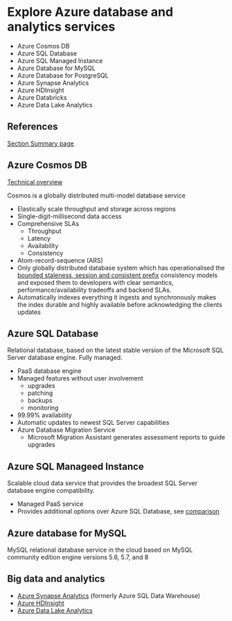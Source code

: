 # Explore Azure database and analytics services

- Azure Cosmos DB
- Azure SQL Database
- Azure SQL Managed Instance
- Azure Database for MySQL
- Azure Database for PostgreSQL
- Azure Synapse Analytics
- Azure HDInsight
- Azure Databricks
- Azure Data Lake Analytics


## References

[Section Summary page](https://docs.microsoft.com/en-us/learn/modules/azure-database-fundamentals/summary)


## Azure Cosmos DB

[Technical overview](https://azure.microsoft.com/en-gb/blog/a-technical-overview-of-azure-cosmos-db/)

Cosmos is a globally distributed multi-model database service
- Elastically scale throughput and storage across regions
- Single-digit-millisecond data access
- Comprehensive SLAs
    - Throughput
    - Latency
    - Availability
    - Consistency
- Atom-record-sequence (ARS)
- Only globally distributed database system which has operationalised the [bounded staleness, session and consistent prefix](https://www.microsoft.com/en-us/research/wp-content/uploads/2011/10/ConsistencyAndBaseballReport.pdf) consistency models and exposed them to developers with clear semantics, performance/availability tradeoffs and backend SLAs.
- Automatically indexes everything it ingests and synchronously makes the index durable and highly available before acknowledging the clients updates


## Azure SQL Database

Relational database, based on the latest stable version of the Microsoft SQL Server database engine. Fully managed.

- PaaS database engine
- Managed features without user involvement
    - upgrades
    - patching
    - backups
    - monitoring
- 99.99% availability
- Automatic updates to newest SQL Server capabilities
- Azure Database Migration Service
    - Microsoft Migration Assistant generates assessment reports to guide upgrades


## Azure SQL Manageed Instance

Scalable cloud data service that provides the broadest SQL Server database engine compatibility.

- Managed PaaS service
- Provides additional options over Azure SQL Database, see [comparison](https://docs.microsoft.com/en-us/azure/azure-sql/database/features-comparison)


## Azure database for MySQL

MySQL relational database service in the cloud based on MySQL community edition engine versions 5.6, 5.7, and 8


## Big data and analytics

- [Azure Synapse Analytics](https://docs.microsoft.com/en-us/azure/synapse-analytics/) (formerly Azure SQL Data Warehouse)
- [Azure HDInsight](https://azure.microsoft.com/en-gb/services/hdinsight/)
- [Azure Data Lake Analytics](https://azure.microsoft.com/en-gb/services/data-lake-analytics/)

